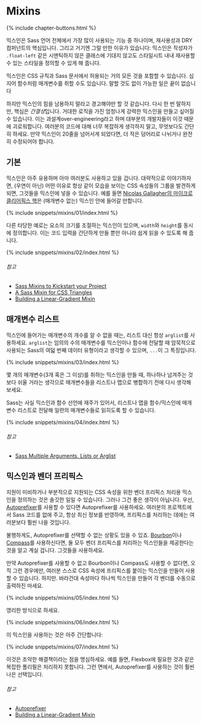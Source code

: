 
# Mixins

{% include chapter-buttons.html %}

믹스인은 Sass 언어 전체에서 가장 많이 사용되는 기능 중 하나이며, 재사용성과 DRY 컴퍼넌트의 핵심입니다. 그리고 거기엔 그럴 만한 이유가 있습니다: 믹스인은 작성자가 `.float-left` 같은 시맨틱하지 않은 클래스에 기대지 않고도 스타일시트 내내 재사용할 수 있는 스타일을 정의할 수 있게 해 줍니다.

믹스인은 CSS 규칙과 Sass 문서에서 허용되는 거의 모든 것을 포함할 수 있습니다. 심지어 함수처럼 매개변수를 취할 수도 있습니다. 말할 것도 없이 가능한 일은 끝이 없습니다

하지만 믹스인의 힘을 남용하지 말라고 경고해야만 할 것 같습니다. 다시 한 번 말하지만, 핵심은 *간결성*입니다. 거대한 로직을 가진 엄청나게 강력한 믹스인을 만들고 싶어질 수 있습니다. 이는 과설계over-engineering라고 하며 대부분의 개발자들이 이것 때문에 괴로워합니다. 여러분의 코드에 대해 너무 복잡하게 생각하지 말고, 무엇보다도 간단히 하세요. 만약 믹스인이 20줄을 넘어서게 되었다면, 더 작은 덩어리로 나뉘거나 완전히 수정되어야 합니다.

## 기본

믹스인은 아주 유용하며 아마 여러분도 사용하고 있을 겁니다. 대략적으로 이야기하자면, (우연이 아닌) 어떤 이유로 항상 같이 모습을 보이는 CSS 속성들의 그룹을 발견하게 되면, 그것들을 믹스인에 넣을 수 있습니다. 예를 들면 [Nicolas Gallagher의 마이크로 클리어픽스 핵](http://nicolasgallagher.com/micro-clearfix-hack/)은 (매개변수 없는) 믹스인 안에 들어갈 만합니다.

{% include snippets/mixins/01/index.html %}

다른 타당한 예로는 요소의 크기를 조절하는 믹스인이 있으며, `width`와 `height`를 동시에 정의합니다. 이는 코드 입력을 간단하게 만들 뿐만 아니라 쉽게 읽을 수 있도록 해 줍니다.

{% include snippets/mixins/02/index.html %}

###### 참고

* [Sass Mixins to Kickstart your Project](http://www.sitepoint.com/sass-mixins-kickstart-project/)
* [A Sass Mixin for CSS Triangles](http://www.sitepoint.com/sass-mixin-css-triangles/)
* [Building a Linear-Gradient Mixin](http://www.sitepoint.com/building-linear-gradient-mixin-sass/)

## 매개변수 리스트

믹스인에 들어가는 매개변수의 개수를 알 수 없을 때는, 리스트 대신 항상 `arglist`를 사용하세요. `arglist`는 임의의 수의 매개변수를 믹스인이나 함수에 전달할 때 암묵적으로 사용되는 Sass의 여덟 번째 데이터 유형이라고 생각할 수 있으며, `...`이 그 특징입니다.

{% include snippets/mixins/03/index.html %}

몇 개의 매개변수(3개 혹은 그 이상)를 취하는 믹스인을 만들 때, 하나하나 넘겨주는 것보다 쉬울 거라는 생각으로 매개변수들을 리스트나 맵으로 병합하기 전에 다시 생각해 보세요.

Sass는 사실 믹스인과 함수 선언에 재주가 있어서, 리스트나 맵을 함수/믹스인에 매개변수 리스트로 전달해 일련의 매개변수들로 읽히도록 할 수 있습니다.

{% include snippets/mixins/04/index.html %}

###### 참고

* [Sass Multiple Arguments, Lists or Arglist](http://www.sitepoint.com/sass-multiple-arguments-lists-or-arglist/)

## 믹스인과 벤더 프리픽스

지원이 미비하거나 부분적으로 지원되는 CSS 속성을 위한 벤더 프리픽스 처리용 믹스인을 정의하는 것은 솔깃한 일일 수 있습니다. 그러나 그건 좋은 생각이 아닙니다. 우선, [Autoprefixer](https://github.com/postcss/autoprefixer)를 사용할 수 있다면 Autoprefixer를 사용하세요. 여러분의 프로젝트에서 Sass 코드를 없애 주고, 항상 최신 정보를 반영하며, 프리픽스를 처리하는 데에는 여러분보다 훨씬 나을 것입니다.

불행하게도, Autoprefixer를 선택할 수 없는 상황도 있을 수 있죠. [Bourbon](http://bourbon.io/)이나 [Compass](http://compass-style.org/)를 사용하신다면, 둘 모두 벤더 프리픽스를 처리하는 믹스인들을 제공한다는 것을 알고 계실 겁니다. 그것들을 사용하세요.

만약 Autoprefixer를 사용할 수 없고 Bourbon이나 Compass도 사용할 수 없다면, 오직 그런 경우에만, 여러분 스스로 CSS 속성에 프리픽스를 붙이는 믹스인을 만들어 사용할 수 있습니다. 하지만. 바라건대 속성마다 하나씩 믹스인을 만들어 각 벤더를 수동으로 출력하진 마세요.

{% include snippets/mixins/05/index.html %}

영리한 방식으로 하세요.

{% include snippets/mixins/06/index.html %}

이 믹스인을 사용하는 것은 아주 간단합니다:

{% include snippets/mixins/07/index.html %}

이것은 조악한 해결책이라는 점을 명심하세요. 예를 들면, Flexbox에 필요한 것과 같은 복잡한 폴리필은 처리하지 못합니다. 그런 면에서, Autoprefixer를 사용하는 것이 훨씬 나은 선택입니다.

###### 참고

* [Autoprefixer](https://github.com/postcss/autoprefixer)
* [Building a Linear-Gradient Mixin](http://www.sitepoint.com/building-linear-gradient-mixin-sass/)
